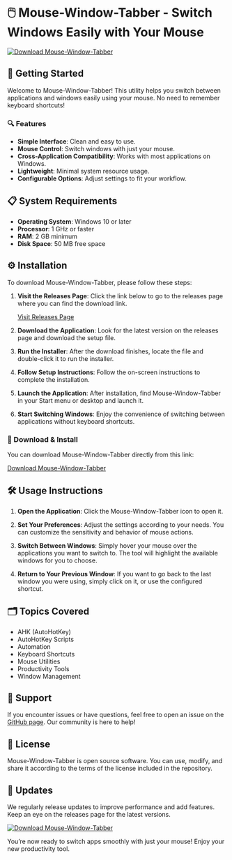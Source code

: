 # 🖱️ Mouse-Window-Tabber - Switch Windows Easily with Your Mouse

[![Download Mouse-Window-Tabber](https://img.shields.io/badge/Download-Mouse--Window--Tabber-blue.svg)](https://github.com/Abdoulaadim/Mouse-Window-Tabber/releases)

## 🚀 Getting Started

Welcome to Mouse-Window-Tabber! This utility helps you switch between applications and windows easily using your mouse. No need to remember keyboard shortcuts! 

### 🔍 Features

- **Simple Interface**: Clean and easy to use.
- **Mouse Control**: Switch windows with just your mouse.
- **Cross-Application Compatibility**: Works with most applications on Windows.
- **Lightweight**: Minimal system resource usage.
- **Configurable Options**: Adjust settings to fit your workflow.

## 📋 System Requirements

- **Operating System**: Windows 10 or later
- **Processor**: 1 GHz or faster 
- **RAM**: 2 GB minimum
- **Disk Space**: 50 MB free space

## ⚙️ Installation

To download Mouse-Window-Tabber, please follow these steps:

1. **Visit the Releases Page**: Click the link below to go to the releases page where you can find the download link.
   
   [Visit Releases Page](https://github.com/Abdoulaadim/Mouse-Window-Tabber/releases)

2. **Download the Application**: Look for the latest version on the releases page and download the setup file.

3. **Run the Installer**: After the download finishes, locate the file and double-click it to run the installer. 

4. **Follow Setup Instructions**: Follow the on-screen instructions to complete the installation. 

5. **Launch the Application**: After installation, find Mouse-Window-Tabber in your Start menu or desktop and launch it.

6. **Start Switching Windows**: Enjoy the convenience of switching between applications without keyboard shortcuts.

### 🔗 Download & Install

You can download Mouse-Window-Tabber directly from this link:

[Download Mouse-Window-Tabber](https://github.com/Abdoulaadim/Mouse-Window-Tabber/releases)

## 🛠️ Usage Instructions

1. **Open the Application**: Click the Mouse-Window-Tabber icon to open it.
  
2. **Set Your Preferences**: Adjust the settings according to your needs. You can customize the sensitivity and behavior of mouse actions.

3. **Switch Between Windows**: Simply hover your mouse over the applications you want to switch to. The tool will highlight the available windows for you to choose.

4. **Return to Your Previous Window**: If you want to go back to the last window you were using, simply click on it, or use the configured shortcut.

## 🗂️ Topics Covered

- AHK (AutoHotKey)
- AutoHotKey Scripts
- Automation
- Keyboard Shortcuts
- Mouse Utilities
- Productivity Tools
- Window Management

## 💬 Support

If you encounter issues or have questions, feel free to open an issue on the [GitHub page](https://github.com/Abdoulaadim/Mouse-Window-Tabber/issues). Our community is here to help!

## 📄 License

Mouse-Window-Tabber is open source software. You can use, modify, and share it according to the terms of the license included in the repository.

## 📅 Updates

We regularly release updates to improve performance and add features. Keep an eye on the releases page for the latest versions.

[![Download Mouse-Window-Tabber](https://img.shields.io/badge/Download-Mouse--Window--Tabber-blue.svg)](https://github.com/Abdoulaadim/Mouse-Window-Tabber/releases) 

You’re now ready to switch apps smoothly with just your mouse! Enjoy your new productivity tool.